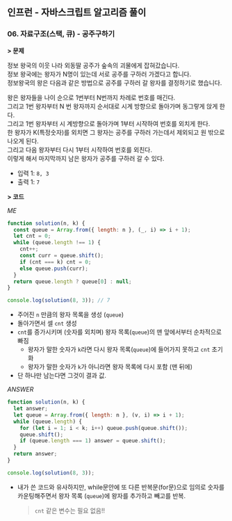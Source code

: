 ## 인프런 - 자바스크립트 알고리즘 풀이

### **06.** 자료구조(스택, 큐) - 공주구하기

**> 문제**

정보 왕국의 이웃 나라 외동딸 공주가 숲속의 괴물에게 잡혀갔습니다.  
정보 왕국에는 왕자가 N명이 있는데 서로 공주를 구하러 가겠다고 합니다.  
정보왕국의 왕은 다음과 같은 방법으로 공주를 구하러 갈 왕자를 결정하기로 했습니다.  

왕은 왕자들을 나이 순으로 1번부터 N번까지 차례로 번호를 매긴다.  
그리고 1번 왕자부터 N 번 왕자까지 순서대로 시계 방향으로 돌아가며 동그랗게 앉게 한다.  
그리고 1번 왕자부터 시 계방향으로 돌아가며 1부터 시작하여 번호를 외치게 한다.  
한 왕자가 K(특정숫자)를 외치면 그 왕자는 공주를 구하러 가는데서 제외되고 원 밖으로 나오게 된다.  
그리고 다음 왕자부터 다시 1부터 시작하여 번호를 외친다.  
이렇게 해서 마지막까지 남은 왕자가 공주를 구하러 갈 수 있다.  

- 입력 1: `8, 3`
- 출력 1: `7`

**> 코드**

_ME_

```js
function solution(n, k) {
  const queue = Array.from({ length: n }, (_, i) => i + 1);
  let cnt = 0;
  while (queue.length !== 1) {
    cnt++;
    const curr = queue.shift();
    if (cnt === k) cnt = 0;
    else queue.push(curr);
  }
  return queue.length ? queue[0] : null;
}

console.log(solution(8, 3)); // 7
```
- 주어진 `n` 만큼의 왕자 목록을 생성 (`queue`)
- 돌아가면서 셀 `cnt` 생성
- `cnt`를 증가시키며 (숫자를 외치며) 왕자 목록(`queue`)의 맨 앞에서부터 순차적으로 빠짐
    - 왕자가 말한 숫자가 `k`라면 다시 왕자 목록(`queue`)에 들어가지 못하고 `cnt` 초기화
    - 왕자가 말한 숫자가 `k`가 아니라면 왕자 목록에 다시 포함 (맨 뒤에)
- 단 하나만 남는다면 그것이 결과 값.

_ANSWER_

```js
function solution(n, k) {
  let answer;
  let queue = Array.from({ length: n }, (v, i) => i + 1);
  while (queue.length) {
    for (let i = 1; i < k; i++) queue.push(queue.shift());
    queue.shift();
    if (queue.length === 1) answer = queue.shift();
  }
  return answer;
}

console.log(solution(8, 3));
```
- 내가 쓴 코드와 유사하지만, while문안에 또 다른 반복문(for문)으로 임의로 숫자를  
    카운팅해주면서 왕자 목록 (`queue`)에 왕자를 추가하고 빼고를 반복.
    > `cnt` 같은 변수는 필요 없음!!